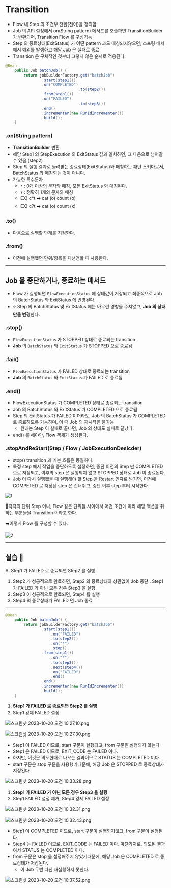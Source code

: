 # Transition

- Flow 내 Step 의 조건부 전환(전이)을 정의함
- Job 의 API 설정에서 on(String pattern) 메서드를 호출하면 TransitionBuilder 가 반환되어, Transition Flow 를 구성가능
- Step 의 종료상태(ExitStatus) 가 어떤 pattern 과도 매칭되지않으면, 스프링 배치에서 예외를 발생하고 해당 Job 은 실패로 종료
- Transition 은 구체적인 것부터 그렇지 않은 순서로 적용된다.

```java
@Bean
    public Job batchJob() {
        return jobBuilderFactory.get("batchJob")
                .start(step1())
                .on("COMPLETED")
								.to(step2())
                .from(step1())
                .on("FAILED")
								.to(step3())
                .end()
                .incrementer(new RunIdIncrementer())
                .build();
    }
```

### .on(String pattern)

- **TransitionBuilder** 변환
- 해당 Step1 의 StepExecution 의 ExitStatus 값과 일치하면, 그 다음으로 넘어갈 수 있음 (step2)
- Step 의 실행 결과로 돌려받는 종료상태(ExitStatus)와 매칭하는 패턴 스키마로서,  BatchStatus 와 매칭되는 것이 아니다.
- 가능한 특수문자
  - `*` : 0개 이상의 문자와 매칭, 모든 ExitStatus 와 매칭된다.
  - `?` : 정확히 1개의 문자와 매칭
  - EX) c*t ➡️ cat (o) count (o)
  - EX) c?t ➡️ cat (o) count (x)

### .to()

- 다음으로 실행할 단계를 지정한다.

### .from()

- 이전에 실행했던 단위/항목을 재선언할 때 사용한다.

---

## Job 을 중단하거나, 종료하는 메서드

- Flow 가 실행되면 `FlowExecutionStatus` 에 상태값이 저장되고 최종적으로 Job 의 BatchStatus 와 ExitStatus 에 반영된다.
- ⭐️ Step 의 BatchStatus 및 ExitStatus 에는 아무런 영향을 주지않고, **Job 의 상태만을 변경**한다.

### .stop()

- `FlowExecutionStatus` 가 STOPPED 상태로 종료되는 transition
- **Job** 의 `BatchStatus` 와 `ExitStatus` 가 STOPPED 으로 종료됨

### .fail()

- `FlowExecutionStatus` 가 FAILED 상태로 종료되는 transition
- **Job** 의 `BatchStatus` 와 `ExitStatus` 가 FAILED 로 종료됨

### .end()

- FlowExecutionStatus 가 COMPLETED 상태로 종료되는 transition
- Job 의 BatchStatus 와 ExitStatus 가 COMPLETED 으로 종료됨
- Step 의 ExitStatus 가 FAILED 이더라도, Job 의 BatchStatus 가 COMPLETED 로 종료하도록 가능하며, 이 때 Job 의 재시작은 불가능
  - 원래는 Step 이 실패로 끝나면, Job 의 상태도 실패로 끝났다.
- end() 를 해야만, Flow 객체가 생성된다.

### .stopAndReStart(Step / Flow / JobExecutionDesicder)

- stop() transition 과 기본 흐름은 동일하다.
- 특정 step 에서 작업을 중단하도록 설정하면, 중단 이전의 Step 만 COMPLETED 으로 저장되고, 이후의 step 은 실행되지 않고 STOPPED 상태로 Job 이 종료된다.
- Job 이 다시 실행됐을 때 실행해야 할 Step 을 Restart 인자로 넘기면, 이전에 COMPETED 로 저장된 step 은 건너뛰고, 중단 이후 step 부터 시작한다.

![1](https://github.com/gilyeon00/TIL/assets/52391627/caa73a14-88be-46e1-868e-9082056d8c32)

🍹각각의 단위 Step 이나, Flow 같은 단위들 사이에서 어떤 조건에 따라 해당 액션을 취하는 부분들을 Transition 이라고 한다.

➡️이렇게 Flow 를 구성할 수 있다.

![2](https://github.com/gilyeon00/TIL/assets/52391627/a9b9aee1-17d8-4013-b837-b27512004c2a)

---

## 실습 🍷
A. Step1 가 FAILED 로 종료되면 Step2 를 실행
  1. Step2 가 성공적으로 완료하면, Step2 의 종료상태와 상관없이 Job 중단
. Step1 가 FAILED 가 아닌 모든 경우 Step3 을 실행
  1. Step3 이 성공적으로 완료되면, Step4 를 실행
  2. Step4 의 종료상태가 FAILED 면 Job 종료

---

```java
@Bean
    public Job batchJob() {
        return jobBuilderFactory.get("batchJob")
                .start(step1())
                    .on("FAILED")
                    .to(step2())
                    .on("*")
                    .stop()
                .from(step1())
                    .on("*")
                    .to(step3())
                    .next(step4())
                    .on("FAILED")
                    .end()
                .end()
                .incrementer(new RunIdIncrementer())
                .build();
    }
```

1. **Step1 가 FAILED 로 종료되면 Step2 를 실행**
  1. Step1 강제 FAILED 설정

![스크린샷 2023-10-20 오전 10.27.10.png](https://prod-files-secure.s3.us-west-2.amazonaws.com/620a6d8c-eeac-4c90-b691-23b89fd6e153/71d3fcac-7064-4bb7-8412-6a048eb61857/%E1%84%89%E1%85%B3%E1%84%8F%E1%85%B3%E1%84%85%E1%85%B5%E1%86%AB%E1%84%89%E1%85%A3%E1%86%BA_2023-10-20_%E1%84%8B%E1%85%A9%E1%84%8C%E1%85%A5%E1%86%AB_10.27.10.png)

![스크린샷 2023-10-20 오전 10.27.30.png](https://prod-files-secure.s3.us-west-2.amazonaws.com/620a6d8c-eeac-4c90-b691-23b89fd6e153/c52b1168-517a-465a-84ba-813be6be5a28/%E1%84%89%E1%85%B3%E1%84%8F%E1%85%B3%E1%84%85%E1%85%B5%E1%86%AB%E1%84%89%E1%85%A3%E1%86%BA_2023-10-20_%E1%84%8B%E1%85%A9%E1%84%8C%E1%85%A5%E1%86%AB_10.27.30.png)

- Step1 이 FAILED 이므로, start 구문이 실행되고, from 구문은 실행되지 않는다
- Step1 은 FAILED 이므로, EXIT_CODE 는 FAILED 이다.
- 하지만, 이것은 의도한대로 나오는 결과이므로 STATUS 는 COMPLETED 이다.
- start 구문은 stop 구문을 사용했기때문에, 해당 Job 은 STOPPED 로 종료상태가 지정된다.

![스크린샷 2023-10-20 오전 10.33.28.png](https://prod-files-secure.s3.us-west-2.amazonaws.com/620a6d8c-eeac-4c90-b691-23b89fd6e153/074bcc03-a8c4-4b74-a530-1ecefc49a649/%E1%84%89%E1%85%B3%E1%84%8F%E1%85%B3%E1%84%85%E1%85%B5%E1%86%AB%E1%84%89%E1%85%A3%E1%86%BA_2023-10-20_%E1%84%8B%E1%85%A9%E1%84%8C%E1%85%A5%E1%86%AB_10.33.28.png)

1. **Step1 가 FAILED 가 아닌 모든 경우 Step3 을 실행**
  1. Step1 FAILED 설정 제거, Step4 강제 FAILED 설정

![스크린샷 2023-10-20 오전 10.32.31.png](https://prod-files-secure.s3.us-west-2.amazonaws.com/620a6d8c-eeac-4c90-b691-23b89fd6e153/d3ef6cbc-0032-4dfc-852a-e77e5daaa1a6/%E1%84%89%E1%85%B3%E1%84%8F%E1%85%B3%E1%84%85%E1%85%B5%E1%86%AB%E1%84%89%E1%85%A3%E1%86%BA_2023-10-20_%E1%84%8B%E1%85%A9%E1%84%8C%E1%85%A5%E1%86%AB_10.32.31.png)

![스크린샷 2023-10-20 오전 10.32.43.png](https://prod-files-secure.s3.us-west-2.amazonaws.com/620a6d8c-eeac-4c90-b691-23b89fd6e153/6a6b4d6a-6ef0-4ed8-b4b4-fe1ce36c8fbd/%E1%84%89%E1%85%B3%E1%84%8F%E1%85%B3%E1%84%85%E1%85%B5%E1%86%AB%E1%84%89%E1%85%A3%E1%86%BA_2023-10-20_%E1%84%8B%E1%85%A9%E1%84%8C%E1%85%A5%E1%86%AB_10.32.43.png)

- Step1 이 COMPLETED 이므로, start 구문이 실행되지않고, from 구문이 실행된다.
- Step4 는 FAILED 이므로, EXIT_CODE 는 FAILED 이다. 마찬가지로, 의도된 결과여서 STATUS 는 COMPLETED 이다.
- from 구문은 stop 을 설정해주지 않았기때문에, 해당 Job 은 COMPLETED 로 종료상태가 저장된다.
  - 이 Job 두번 다신 재실행하지 못한다.

![스크린샷 2023-10-20 오전 10.37.52.png](https://prod-files-secure.s3.us-west-2.amazonaws.com/620a6d8c-eeac-4c90-b691-23b89fd6e153/c659b4bb-6091-4e73-a6fa-3869f5629b00/%E1%84%89%E1%85%B3%E1%84%8F%E1%85%B3%E1%84%85%E1%85%B5%E1%86%AB%E1%84%89%E1%85%A3%E1%86%BA_2023-10-20_%E1%84%8B%E1%85%A9%E1%84%8C%E1%85%A5%E1%86%AB_10.37.52.png)